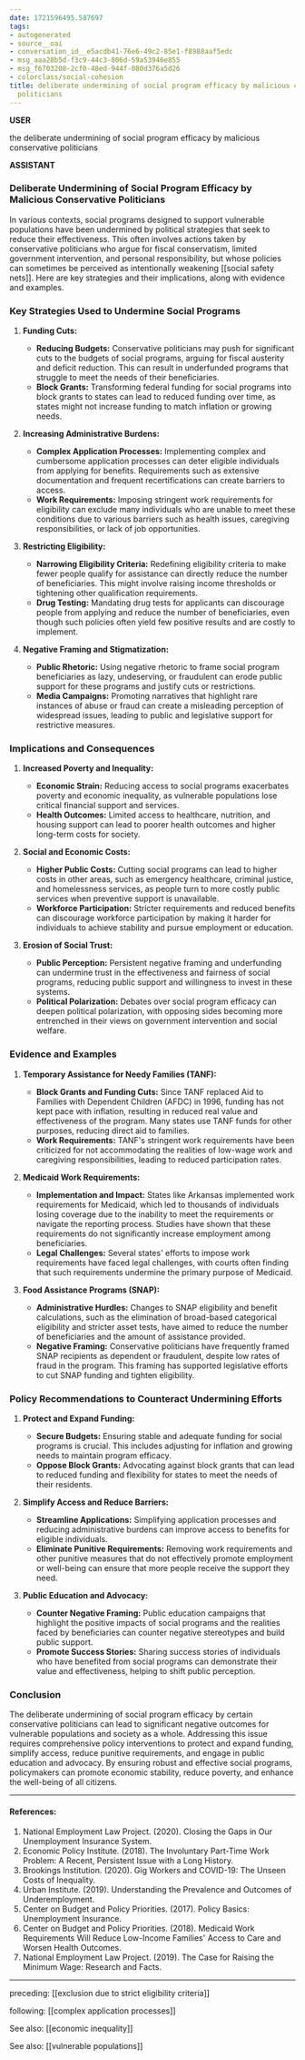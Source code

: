 ```yaml
---
date: 1721596495.587697
tags:
- autogenerated
- source__oai
- conversation_id__e5acdb41-76e6-49c2-85e1-f8988aaf5edc
- msg_aaa28b5d-f3c9-44c3-806d-59a53946e855
- msg_f6703208-2cf0-48ed-944f-080d376a5d26
- colorclass/social-cohesion
title: deliberate undermining of social program efficacy by malicious conservative
  politicians
---
```


**USER**

the deliberate undermining of social program efficacy by malicious conservative politicians


**ASSISTANT**

### Deliberate Undermining of Social Program Efficacy by Malicious Conservative Politicians

In various contexts, social programs designed to support vulnerable populations have been undermined by political strategies that seek to reduce their effectiveness. This often involves actions taken by conservative politicians who argue for fiscal conservatism, limited government intervention, and personal responsibility, but whose policies can sometimes be perceived as intentionally weakening [[social safety nets]]. Here are key strategies and their implications, along with evidence and examples.

### Key Strategies Used to Undermine Social Programs

1. **Funding Cuts:**
   - **Reducing Budgets:** Conservative politicians may push for significant cuts to the budgets of social programs, arguing for fiscal austerity and deficit reduction. This can result in underfunded programs that struggle to meet the needs of their beneficiaries.
   - **Block Grants:** Transforming federal funding for social programs into block grants to states can lead to reduced funding over time, as states might not increase funding to match inflation or growing needs.

2. **Increasing Administrative Burdens:**
   - **Complex Application Processes:** Implementing complex and cumbersome application processes can deter eligible individuals from applying for benefits. Requirements such as extensive documentation and frequent recertifications can create barriers to access.
   - **Work Requirements:** Imposing stringent work requirements for eligibility can exclude many individuals who are unable to meet these conditions due to various barriers such as health issues, caregiving responsibilities, or lack of job opportunities.

3. **Restricting Eligibility:**
   - **Narrowing Eligibility Criteria:** Redefining eligibility criteria to make fewer people qualify for assistance can directly reduce the number of beneficiaries. This might involve raising income thresholds or tightening other qualification requirements.
   - **Drug Testing:** Mandating drug tests for applicants can discourage people from applying and reduce the number of beneficiaries, even though such policies often yield few positive results and are costly to implement.

4. **Negative Framing and Stigmatization:**
   - **Public Rhetoric:** Using negative rhetoric to frame social program beneficiaries as lazy, undeserving, or fraudulent can erode public support for these programs and justify cuts or restrictions.
   - **Media Campaigns:** Promoting narratives that highlight rare instances of abuse or fraud can create a misleading perception of widespread issues, leading to public and legislative support for restrictive measures.

### Implications and Consequences

1. **Increased Poverty and Inequality:**
   - **Economic Strain:** Reducing access to social programs exacerbates poverty and economic inequality, as vulnerable populations lose critical financial support and services.
   - **Health Outcomes:** Limited access to healthcare, nutrition, and housing support can lead to poorer health outcomes and higher long-term costs for society.

2. **Social and Economic Costs:**
   - **Higher Public Costs:** Cutting social programs can lead to higher costs in other areas, such as emergency healthcare, criminal justice, and homelessness services, as people turn to more costly public services when preventive support is unavailable.
   - **Workforce Participation:** Stricter requirements and reduced benefits can discourage workforce participation by making it harder for individuals to achieve stability and pursue employment or education.

3. **Erosion of Social Trust:**
   - **Public Perception:** Persistent negative framing and underfunding can undermine trust in the effectiveness and fairness of social programs, reducing public support and willingness to invest in these systems.
   - **Political Polarization:** Debates over social program efficacy can deepen political polarization, with opposing sides becoming more entrenched in their views on government intervention and social welfare.

### Evidence and Examples

1. **Temporary Assistance for Needy Families (TANF):**
   - **Block Grants and Funding Cuts:** Since TANF replaced Aid to Families with Dependent Children (AFDC) in 1996, funding has not kept pace with inflation, resulting in reduced real value and effectiveness of the program. Many states use TANF funds for other purposes, reducing direct aid to families.
   - **Work Requirements:** TANF's stringent work requirements have been criticized for not accommodating the realities of low-wage work and caregiving responsibilities, leading to reduced participation rates.

2. **Medicaid Work Requirements:**
   - **Implementation and Impact:** States like Arkansas implemented work requirements for Medicaid, which led to thousands of individuals losing coverage due to the inability to meet the requirements or navigate the reporting process. Studies have shown that these requirements do not significantly increase employment among beneficiaries.
   - **Legal Challenges:** Several states' efforts to impose work requirements have faced legal challenges, with courts often finding that such requirements undermine the primary purpose of Medicaid.

3. **Food Assistance Programs (SNAP):**
   - **Administrative Hurdles:** Changes to SNAP eligibility and benefit calculations, such as the elimination of broad-based categorical eligibility and stricter asset tests, have aimed to reduce the number of beneficiaries and the amount of assistance provided.
   - **Negative Framing:** Conservative politicians have frequently framed SNAP recipients as dependent or fraudulent, despite low rates of fraud in the program. This framing has supported legislative efforts to cut SNAP funding and tighten eligibility.

### Policy Recommendations to Counteract Undermining Efforts

1. **Protect and Expand Funding:**
   - **Secure Budgets:** Ensuring stable and adequate funding for social programs is crucial. This includes adjusting for inflation and growing needs to maintain program efficacy.
   - **Oppose Block Grants:** Advocating against block grants that can lead to reduced funding and flexibility for states to meet the needs of their residents.

2. **Simplify Access and Reduce Barriers:**
   - **Streamline Applications:** Simplifying application processes and reducing administrative burdens can improve access to benefits for eligible individuals.
   - **Eliminate Punitive Requirements:** Removing work requirements and other punitive measures that do not effectively promote employment or well-being can ensure that more people receive the support they need.

3. **Public Education and Advocacy:**
   - **Counter Negative Framing:** Public education campaigns that highlight the positive impacts of social programs and the realities faced by beneficiaries can counter negative stereotypes and build public support.
   - **Promote Success Stories:** Sharing success stories of individuals who have benefited from social programs can demonstrate their value and effectiveness, helping to shift public perception.

### Conclusion

The deliberate undermining of social program efficacy by certain conservative politicians can lead to significant negative outcomes for vulnerable populations and society as a whole. Addressing this issue requires comprehensive policy interventions to protect and expand funding, simplify access, reduce punitive requirements, and engage in public education and advocacy. By ensuring robust and effective social programs, policymakers can promote economic stability, reduce poverty, and enhance the well-being of all citizens.

---

#### References:

1. National Employment Law Project. (2020). Closing the Gaps in Our Unemployment Insurance System.
2. Economic Policy Institute. (2018). The Involuntary Part-Time Work Problem: A Recent, Persistent Issue with a Long History.
3. Brookings Institution. (2020). Gig Workers and COVID-19: The Unseen Costs of Inequality.
4. Urban Institute. (2019). Understanding the Prevalence and Outcomes of Underemployment.
5. Center on Budget and Policy Priorities. (2017). Policy Basics: Unemployment Insurance.
6. Center on Budget and Policy Priorities. (2018). Medicaid Work Requirements Will Reduce Low-Income Families' Access to Care and Worsen Health Outcomes.
7. National Employment Law Project. (2019). The Case for Raising the Minimum Wage: Research and Facts.


---

preceding: [[exclusion due to strict eligibility criteria]]  


following: [[complex application processes]]

See also: [[economic inequality]]


See also: [[vulnerable populations]]